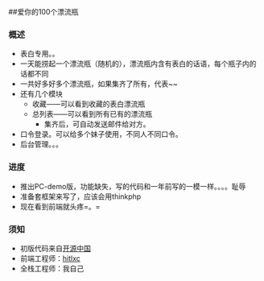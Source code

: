 ##爱你的100个漂流瓶

### 概述

- 表白专用。。
- 一天能捞起一个漂流瓶（随机的），漂流瓶内含有表白的话语，每个瓶子内的话都不同
- 一共好多好多个漂流瓶，如果集齐了所有，代表~~
- 还有几个模块
  - 收藏——可以看到收藏的表白漂流瓶
  - 总列表——可以看到所有已有的漂流瓶
    - 集齐后，可自动发送邮件给对方。
- 口令登录。可以给多个妹子使用，不同人不同口令。
- 后台管理。。。

### 进度
- 推出PC-demo版，功能缺失，写的代码和一年前写的一模一样。。。。耻辱
- 准备套框架来写了，应该会用thinkphp
- 现在看到前端就头疼=。=

### 须知

- 初版代码来自[开源中国](http://www.oschina.net/code/snippet_554046_49098)
- 前端工程师：[hitlxc](github.com/hitlxc)
- 全栈工程师：我自己